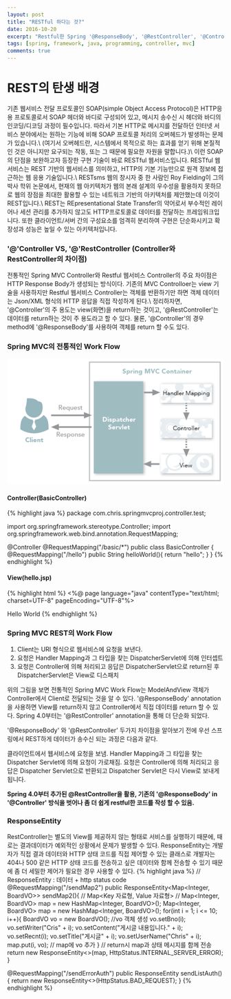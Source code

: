 ```yaml
---
layout: post
title: "RESTful 하다는 것?"
date: 2016-10-20
excerpt: "Restful한 Spring '@ResponseBody', '@RestController', '@Controller VS', 'ResponseEntity'"
tags: [spring, framework, java, programming, controller, mvc]
comments: true
---
```


# REST의 탄생 배경
기존 웹서비스 전달 프로토콜인 SOAP(simple Object Access Protocol)은 HTTP응용 프로토콜로서 SOAP 헤더와 바디로 구성되어 있고, 메시지 송수신 시 헤더와 바디의 인코딩/디코딩 과정이 필수입니다. 따라서 기본 HTTP로 메시지를 전달하던 인터넷 서비스 분야에서는 원하는 기능에 비해 SOAP 프로토콜 처리의 오버헤드가 발생하는 문제가 있습니다.\\
(여기서 오버헤드란, 시스템에서 목적으로 하는 효과를 얻기 위해 본질적인 것은 아니지만 요구되는 작동, 또는 그 때문에 필요한 자원을 말합니다.)\\
이런 SOAP의 단점을 보완하고자 등장한 구현 기술이 바로 RESTful 웹서비스입니다. RESTful 웹서비스는 REST 기반의 웹서비스를 의미하고, HTTP의 기본 기능만으로 원격 정보에 접근하는 웹 응용 기술입니다.\\
RESTsms 웹의 창시자 중 한 사람인 Roy Fielding이 그의 박사 학위 논문에서, 현재의 웹 아키텍처가 웹의 본래 설계의 우수성을 활용하지 못하므로 웹의 장점을 최대한 활용할 수 있는 네트워크 기반의 아키텍처를 제안했는데 이것이 REST입니다.\\
REST는 REpresentational State Transfer의 약어로서 부수적인 레이어나 세션 관리를 추가하지 않고도 HTTP프로토콜로 데이터를 전달하는 프레임워크입니다. 또한 클라이언트/서버 간의 구성요소를 엄격히 분리하여 구현은 단순화시키고 확장성과 성능은 높일 수 있는 아키텍처입니다.

### '@'Controller VS, '@'RestController (Controller와 RestController의 차이점)

전통적인 Spring MVC Controller와 Restful 웹서비스 Controller의 주요 차이점은 HTTP Response Body가 생성되는 방식이다. 기존의 MVC Controlloer는 view 기술을 사용하지만 Restful 웹서비스 Controller는 객체를 반환하기만 하면 객체 데이터는 Json/XML 형식의 HTTP 응답을 직접 작성하게 된다.\\
정리하자면, '@Controller'의 주 용도는 view(화면)을 return하는 것이고, '@RestController'는 데이터를 return하는 것이 주 용도라고 할 수 있다. 물론, '@Controller'의 경우 method에 '@ResponseBody'를 사용하여 객체를 return 할 수도 있다.

### Spring MVC의 전통적인 Work Flow
![](/images/spring/traditional-mvc-work-flow.png)

#### Controller(BasicController)
{% highlight java %}
package com.chris.springmvcproj.controller.test;

import org.springframework.stereotype.Controller;
import org.springframework.web.bind.annotation.RequestMapping;

@Controller
@RequestMapping("/basic/*")
public class BasicController {
  @RequestMapping("/hello")
  public String helloWorld(){
    return "hello";
  }
}
{% endhighlight %}

#### View(hello.jsp)
{% highlight html %}
<%@ page language="java" contentType="text/html; charset=UTF-8" pageEncoding="UTF-8"%>
<!DOCTYPE html>
<html>
  <head>
    <meta http-equiv="Content-Type" content="text/html; charset=UTF-8">
      <title></title>
  </head>
  <body>
    Hello World
  </body>
</html>
{% endhighlight %}

### Spring MVC REST의 Work Flow
1. Client는 URI 형식으로 웹서비스에 요청을 보낸다.
2. 요청은 Handler Mapping과 그 타입을 찾는 DispatcherServlet에 의해 인터셉트
3. 요청은 Controller에 의해 처리되고 응답은 DispatcherServlet으로 return된 후 DispatcherServlet은 View로 디스패치

위의 그림을 보면 전통적인 Spring MVC Work Flow는 ModelAndView 객체가 Controller에서 Client로 전달되는 것을 알 수 있다. '@ResponseBody' annotation을 사용하면 View를 return하지 않고 Controller에서 직접 데이터를 return 할 수 있다. Spring 4.0부터는 '@RestController' annotation을 통해 더 단순화 되었다.






'@ResponseBody' 와 '@RestController' 두가지 차이점을 알아보기 전에 우선 스프링에서 REST하게 데이터가 송수신 되는 과정은 다음과 같다.



클라이언트에서 웹서비스에 요청을 보냄.
Handler Mapping과 그 타입을 찾는 Dispatcher Servlet에 의해 요청이 가로채짐.
요청은 Controller에 의해 처리되고 응답은 Dispatcher Servlet으로 반환되고 Dispatcher Servlet은 다시 View로 보내게 됩니다.


**Spring 4.0부터 추가된 @RestController을 활용, 기존의 '@ResponseBody' in '@Controller' 방식을 벗어나 좀 더 쉽게 restful한 코드를 작성 할 수 있음.**

### ResponseEntity
RestController는 별도의 View를 제공하지 않는 형태로 서비스를 실행하기 때문에, 때로는 결과데이터가 예외적인 상황에서 문제가 발생할 수 있다. ResponseEntity는 개발자가 직접 결과 데이터와 HTTP 상태 코드를 직접 제어할 수 있는 클래스로 개발자는 404나 500 같은 HTTP 상태 코드를 전송하고 싶은 데이터와 함께 전송할 수 있기 때문에 좀 더 세밀한 제어가 필요한 경우 사용할 수 있다.
{% highlight java %}
// ResponseEntity : 데이터 + http status code
@RequestMapping("/sendMap2")
public ResponseEntity<Map<Integer, BoardVO>> sendMap2(){
  // Map<Key 자료형, Value 자료형>
  // Map<Integer, BoardVO> map = new HashMap<Integer, BoardVO>();
  Map<Integer, BoardVO> map = new HashMap<Integer, BoardVO>();
  for(int i = 1; i <= 10; i++){
    BoardVO vo = new BoardVO(); //vo 객체 생성
    vo.setBno(i);
    vo.setWriter("Cris" + i);
    vo.setContent("게시글 내용입니다." + i);
    vo.setRecnt(i);
    vo.setTitle("게시글" + i);
    vo.setUserName("Chris" + i);
    map.put(i, vo); // map에 vo 추가
  }
  // return시 map과 상태 메시지를 함께 전송
  return new ResponseEntity<>(map, HttpStatus.INTERNAL_SERVER_ERROR);
}

@RequestMapping("/sendErrorAuth")
public ResponseEntity<Void> sendListAuth(){
  return new ResponseEntity<>(HttpStatus.BAD_REQUEST);
}
{% endhighlight %}
